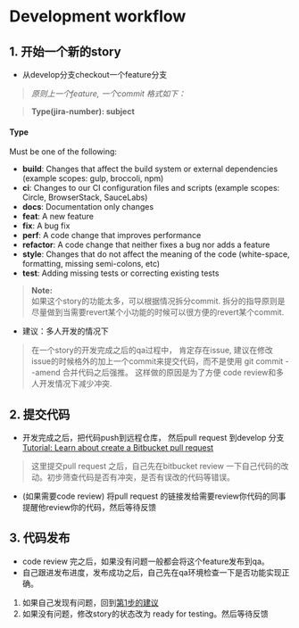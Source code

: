 # Development workflow

## 1. 开始一个新的story
- 从develop分支checkout一个feature分支

>*原则上一个feature, 一个commit  格式如下：*

>**Type(jira-number): subject**

#### Type
Must be one of the following:

* **build**: Changes that affect the build system or external dependencies (example scopes: gulp, broccoli, npm)
* **ci**: Changes to our CI configuration files and scripts (example scopes: Circle, BrowserStack, SauceLabs)
* **docs**: Documentation only changes
* **feat**: A new feature
* **fix**: A bug fix
* **perf**: A code change that improves performance
* **refactor**: A code change that neither fixes a bug nor adds a feature
* **style**: Changes that do not affect the meaning of the code (white-space, formatting, missing semi-colons, etc)
* **test**: Adding missing tests or correcting existing tests

> **Note:**  
> 如果这个story的功能太多，可以根据情况拆分commit. 
> 拆分的指导原则是尽量做到当需要revert某个小功能的时候可以很方便的revert某个commit.

- 建议：多人开发的情况下
> 在一个story的开发完成之后的qa过程中， 肯定存在issue,  建议在修改issue的时候格外的加上一个commit来提交代码，而不是使用 git commit --amend 合并代码之后强推。
> 这样做的原因是为了方便 code review和多人开发情况下减少冲突.

## 2. 提交代码
 - 开发完成之后，把代码push到远程仓库， 然后pull request 到develop 分支 [Tutorial: Learn about create a Bitbucket pull request](https://support.atlassian.com/bitbucket-cloud/docs/create-a-pull-request-to-merge-your-change/)
 > 这里提交pull request 之后，自己先在bitbucket review 一下自己代码的改动。初步筛查代码是否有冲突，是否有误改的代码等错误。
 - (如果需要code review) 将pull request 的链接发给需要review你代码的同事提醒他review你的代码，然后等待反馈

## 3. 代码发布
- code review 完之后，如果没有问题一般都会将这个feature发布到qa。
- 自己跟进发布进度，发布成功之后，自己先在qa环境检查一下是否功能实现正确。 

1. 如果自己发现有问题，回到[第1步的建议](#1-开始一个新的story)
2. 如果没有问题，修改story的状态改为 ready for testing。然后等待反馈


